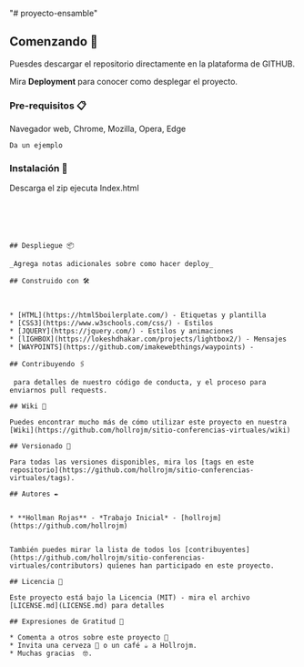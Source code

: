 "# proyecto-ensamble" 
## Comenzando 🚀

Puesdes descargar el repositorio directamente en la plataforma de GITHUB.

Mira **Deployment** para conocer como desplegar el proyecto.


### Pre-requisitos 📋

Navegador web, Chrome, Mozilla, Opera, Edge 

```
Da un ejemplo
```

### Instalación 🔧

Descarga el zip ejecuta Index.html
```





## Despliegue 📦

_Agrega notas adicionales sobre como hacer deploy_

## Construido con 🛠️



* [HTML](https://html5boilerplate.com/) - Etiquetas y plantilla
* [CSS3](https://www.w3schools.com/css/) - Estilos
* [JQUERY](https://jquery.com/) - Estilos y animaciones
* [lIGHBOX](https://lokeshdhakar.com/projects/lightbox2/) - Mensajes 
* [WAYPOINTS](https://github.com/imakewebthings/waypoints) - 

## Contribuyendo 🖇️

 para detalles de nuestro código de conducta, y el proceso para enviarnos pull requests.

## Wiki 📖

Puedes encontrar mucho más de cómo utilizar este proyecto en nuestra [Wiki](https://github.com/hollrojm/sitio-conferencias-virtuales/wiki)

## Versionado 📌

Para todas las versiones disponibles, mira los [tags en este repositorio](https://github.com/hollrojm/sitio-conferencias-virtuales/tags).

## Autores ✒️


* **Hollman Rojas** - *Trabajo Inicial* - [hollrojm](https://github.com/hollrojm)


También puedes mirar la lista de todos los [contribuyentes](https://github.com/hollrojm/sitio-conferencias-virtuales/contributors) quíenes han participado en este proyecto. 

## Licencia 📄

Este proyecto está bajo la Licencia (MIT) - mira el archivo [LICENSE.md](LICENSE.md) para detalles

## Expresiones de Gratitud 🎁

* Comenta a otros sobre este proyecto 📢
* Invita una cerveza 🍺 o un café ☕ a Hollrojm. 
* Muchas gracias  🤓.